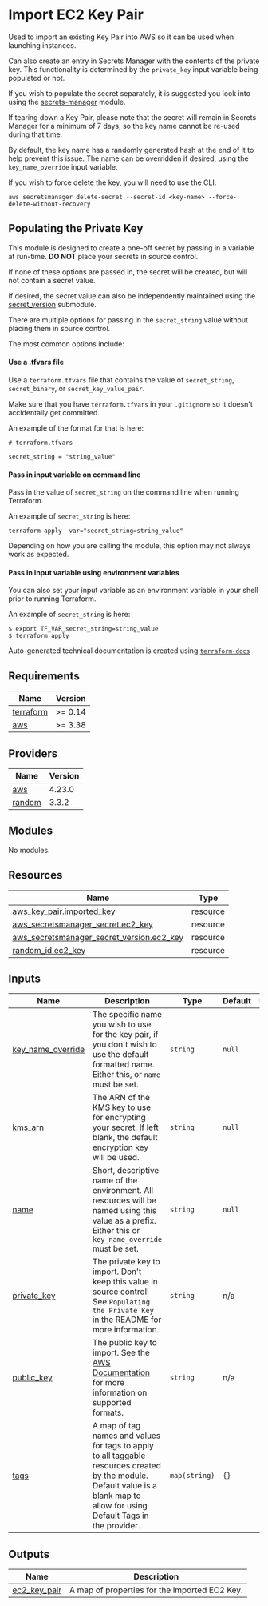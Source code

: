 # Import EC2 Key Pair

Used to import an existing Key Pair into AWS so it can be used when launching instances.

Can also create an entry in Secrets Manager with the contents of the private key. This functionality is determined by the `private_key` input variable being populated or not.

If you wish to populate the secret separately, it is suggested you look into using the [secrets-manager](https://registry.terraform.io/modules/so1omon563/secrets-manager) module.

If tearing down a Key Pair, please note that the secret will remain in Secrets Manager for a minimum of 7 days, so the key name cannot be re-used during that time.

By default, the key name has a randomly generated hash at the end of it to help prevent this issue. The name can be overridden if desired, using the `key_name_override` input variable.

If you wish to force delete the key, you will need to use the CLI.

`aws secretsmanager delete-secret --secret-id <key-name> --force-delete-without-recovery`

## Populating the Private Key

This module is designed to create a one-off secret by passing in a variable at run-time. **DO NOT** place your secrets in source control.

If none of these options are passed in, the secret will be created, but will not contain a secret value.

If desired, the secret value can also be independently maintained using the [secret_version](modules/secret_version) submodule.

There are multiple options for passing in the `secret_string` value without placing them in source control.

The most common options include:

#### Use a .tfvars file

Use a `terraform.tfvars` file that contains the value of `secret_string`, `secret_binary`, or `secret_key_value_pair`.

Make sure that you have `terraform.tfvars` in your `.gitignore` so it doesn't accidentally get committed.

An example of the format for that is here:
```
# terraform.tfvars

secret_string = "string_value"

```

#### Pass in input variable on command line

Pass in the value of `secret_string` on the command line when running Terraform.

An example of `secret_string` is here:

```
terraform apply -var="secret_string=string_value"
```

Depending on how you are calling the module, this option may not always work as expected.

#### Pass in input variable using environment variables

You can also set your input variable as an environment variable in your shell prior to running Terraform.

An example of `secret_string` is here:

```
$ export TF_VAR_secret_string=string_value
$ terraform apply
```
<!-- BEGINNING OF PRE-COMMIT-TERRAFORM DOCS HOOK -->
Auto-generated technical documentation is created using [`terraform-docs`](https://terraform-docs.io/)

## Requirements

| Name | Version |
|------|---------|
| <a name="requirement_terraform"></a> [terraform](#requirement\_terraform) | >= 0.14 |
| <a name="requirement_aws"></a> [aws](#requirement\_aws) | >= 3.38 |

## Providers

| Name | Version |
|------|---------|
| <a name="provider_aws"></a> [aws](#provider\_aws) | 4.23.0 |
| <a name="provider_random"></a> [random](#provider\_random) | 3.3.2 |

## Modules

No modules.

## Resources

| Name | Type |
|------|------|
| [aws_key_pair.imported_key](https://registry.terraform.io/providers/hashicorp/aws/latest/docs/resources/key_pair) | resource |
| [aws_secretsmanager_secret.ec2_key](https://registry.terraform.io/providers/hashicorp/aws/latest/docs/resources/secretsmanager_secret) | resource |
| [aws_secretsmanager_secret_version.ec2_key](https://registry.terraform.io/providers/hashicorp/aws/latest/docs/resources/secretsmanager_secret_version) | resource |
| [random_id.ec2_key](https://registry.terraform.io/providers/hashicorp/random/latest/docs/resources/id) | resource |

## Inputs

| Name | Description | Type | Default | Required |
|------|-------------|------|---------|:--------:|
| <a name="input_key_name_override"></a> [key\_name\_override](#input\_key\_name\_override) | The specific name you wish to use for the key pair, if you don't wish to use the default formatted name. Either this, or `name` must be set. | `string` | `null` | no |
| <a name="input_kms_arn"></a> [kms\_arn](#input\_kms\_arn) | The ARN of the KMS key to use for encrypting your secret. If left blank, the default encryption key will be used. | `string` | `null` | no |
| <a name="input_name"></a> [name](#input\_name) | Short, descriptive name of the environment. All resources will be named using this value as a prefix. Either this or `key_name_override` must be set. | `string` | `null` | no |
| <a name="input_private_key"></a> [private\_key](#input\_private\_key) | The private key to import. Don't keep this value in source control! See `Populating the Private Key` in the README for more information. | `string` | n/a | yes |
| <a name="input_public_key"></a> [public\_key](#input\_public\_key) | The public key to import. See the [AWS Documentation](https://docs.aws.amazon.com/AWSEC2/latest/UserGuide/ec2-key-pairs.html#how-to-generate-your-own-key-and-import-it-to-aws) for more information on supported formats. | `string` | n/a | yes |
| <a name="input_tags"></a> [tags](#input\_tags) | A map of tag names and values for tags to apply to all taggable resources created by the module. Default value is a blank map to allow for using Default Tags in the provider. | `map(string)` | `{}` | no |

## Outputs

| Name | Description |
|------|-------------|
| <a name="output_ec2_key_pair"></a> [ec2\_key\_pair](#output\_ec2\_key\_pair) | A map of properties for the imported EC2 Key. |
<!-- END OF PRE-COMMIT-TERRAFORM DOCS HOOK -->
